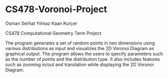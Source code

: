 # CS478-Voronoi-Project
Osman Serhat Yılmaz
Kaan Kurçer

CS478 Computational Geometry Term Project

The program generates a set of random points in two dimensions using various distributions as input and visualizes the 2D Voronoi Diagram as graphical output. The program allows the users to specify parameters such as the number of points and the distribution type. It also includes features such as zooming in/out and translation while displaying the 2D Voronoi Diagram.
